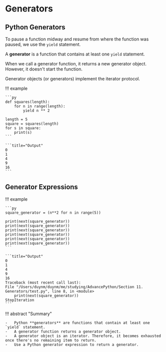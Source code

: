 # Generators

## Python Generators

To pause a function midway and resume from where the function was paused, we use the `yield` statement.

A **generator** is a function that contains at least one `yield` statement.

When we call a generator function, it returns a new generator object. However, it doesn't start the function.

Generator objects (or generators) implement the iterator protocol.

!!! example

    ```py
    def squares(length):
        for n in range(length):
            yield n ** 2

    length = 5
    square = squares(length)
    for s in square:
        print(s)
    ```

    ```title="Output"
    0
    1
    4
    9
    16
    ```

## Generator Expressions

!!! example

    ```py
    square_generator = (n**2 for n in range(5))

    print(next(square_generator))
    print(next(square_generator))
    print(next(square_generator))
    print(next(square_generator))
    print(next(square_generator))
    print(next(square_generator))
    ```

    ```title="Output"
    0
    1
    4
    9
    16
    Traceback (most recent call last):
    File "/Users/duynm/duynm/me/studying/AdvancePython/Section 11. Generators/test.py", line 8, in <module>
        print(next(square_generator))
    StopIteration
    ```

!!! abstract "Summary"

    -   Python **generators** are functions that contain at least one `yield` statement.
    -   A generator function returns a generator object.
    -   A generator object is an iterator. Therefore, it becomes exhausted once there's no remaining item to return.
    -   Use a Python generator expression to return a generator.
